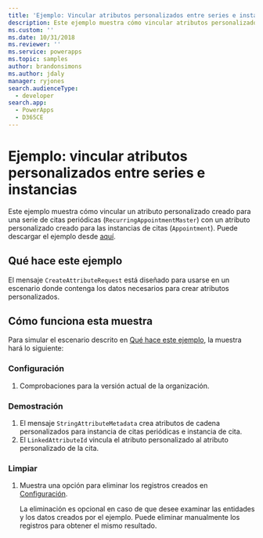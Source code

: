```yaml
---
title: 'Ejemplo: Vincular atributos personalizados entre series e instancias (Common Data Service para aplicaciones) | Microsoft Docs'
description: Este ejemplo muestra cómo vincular atributos personalizados entre series e instancias.
ms.custom: ''
ms.date: 10/31/2018
ms.reviewer: ''
ms.service: powerapps
ms.topic: samples
author: brandonsimons
ms.author: jdaly
manager: ryjones
search.audienceType:
  - developer
search.app:
  - PowerApps
  - D365CE
---
```

# <a name="sample-link-custom-attributes-between-series-and-instances"></a>Ejemplo: vincular atributos personalizados entre series e instancias

Este ejemplo muestra cómo vincular un atributo personalizado creado para una serie de citas periódicas (`RecurringAppointmentMaster`) con un atributo personalizado creado para las instancias de citas (`Appointment`). Puede descargar el ejemplo desde [aquí](https://github.com/Microsoft/PowerApps-Samples/tree/master/cds/orgsvc/C%23/LinkAttributes).

## <a name="what-this-sample-does"></a>Qué hace este ejemplo

El mensaje `CreateAttributeRequest` está diseñado para usarse en un escenario donde contenga los datos necesarios para crear atributos personalizados.

## <a name="how-this-sample-works"></a>Cómo funciona esta muestra

Para simular el escenario descrito en [Qué hace este ejemplo](#what-this-sample-does), la muestra hará lo siguiente:

### <a name="setup"></a>Configuración

1. Comprobaciones para la versión actual de la organización.

### <a name="demonstrate"></a>Demostración

1. El mensaje `StringAttributeMetadata` crea atributos de cadena personalizados para instancia de citas periódicas e instancia de cita.
2. El `LinkedAttributeId` vincula el atributo personalizado al atributo personalizado de la cita.

### <a name="clean-up"></a>Limpiar

1. Muestra una opción para eliminar los registros creados en [Configuración](#setup).

    La eliminación es opcional en caso de que desee examinar las entidades y los datos creados por el ejemplo. Puede eliminar manualmente los registros para obtener el mismo resultado.
